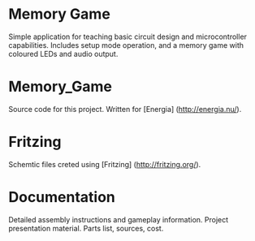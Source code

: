 Memory Game
===========

Simple application for teaching basic circuit design and microcontroller capabilities. Includes setup mode operation, and a memory game with coloured LEDs and audio output. 

Memory_Game
===========
Source code for this project.  Written for [Energia] (http://energia.nu/).

Fritzing
========
Schemtic files creted using [Fritzing] (http://fritzing.org/).

Documentation
=============
Detailed assembly instructions and gameplay information.
Project presentation material.
Parts list, sources, cost.
